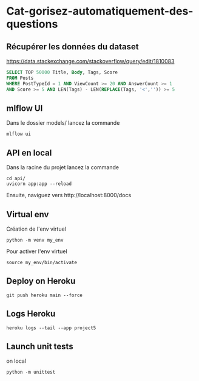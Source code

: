 # Cat-gorisez-automatiquement-des-questions

## Récupérer les données du dataset
https://data.stackexchange.com/stackoverflow/query/edit/1810083
```SQL
SELECT TOP 50000 Title, Body, Tags, Score
FROM Posts
WHERE PostTypeId = 1 AND ViewCount >= 20 AND AnswerCount >= 1
AND Score >= 5 AND LEN(Tags) - LEN(REPLACE(Tags, '<','')) >= 5
```

## mlflow UI
Dans le dossier models/ lancez la commande
```
mlflow ui
```

## API en local
Dans la racine du projet lancez la commande
```
cd api/
uvicorn app:app --reload 
```

Ensuite, naviguez vers http://localhost:8000/docs


## Virtual env
Création de l'env virtuel
```
python -m venv my_env 
```

Pour activer l'env virtuel
```
source my_env/bin/activate
```

## Deploy on Heroku
```
git push heroku main --force
```

## Logs Heroku
```
heroku logs --tail --app project5
```

## Launch unit tests
on local
```
python -m unittest
```